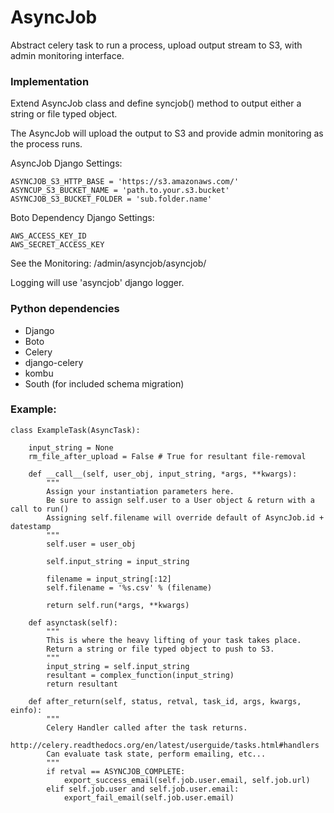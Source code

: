 # AsyncJob

Abstract celery task to run a process, upload output stream to S3, with admin monitoring interface.

### Implementation

Extend AsyncJob class and define syncjob() method to output either a string or file typed object.

The AsyncJob will upload the output to S3 and provide admin monitoring as the process runs.

AsyncJob Django Settings:

    ASYNCJOB_S3_HTTP_BASE = 'https://s3.amazonaws.com/'
    ASYNCUP_S3_BUCKET_NAME = 'path.to.your.s3.bucket'
    ASYNCJOB_S3_BUCKET_FOLDER = 'sub.folder.name' 

Boto Dependency Django Settings:

    AWS_ACCESS_KEY_ID
    AWS_SECRET_ACCESS_KEY

See the Monitoring: /admin/asyncjob/asyncjob/

Logging will use 'asyncjob' django logger.


### Python dependencies

* Django
* Boto
* Celery
* django-celery
* kombu
* South (for included schema migration)


### Example:

    class ExampleTask(AsyncTask):

        input_string = None
        rm_file_after_upload = False # True for resultant file-removal

        def __call__(self, user_obj, input_string, *args, **kwargs):
            """
            Assign your instantiation parameters here.
            Be sure to assign self.user to a User object & return with a call to run()
            Assigning self.filename will override default of AsyncJob.id + datestamp
            """
            self.user = user_obj
    
            self.input_string = input_string

            filename = input_string[:12]
            self.filename = '%s.csv' % (filename)

            return self.run(*args, **kwargs)

        def asynctask(self):
            """
            This is where the heavy lifting of your task takes place.
            Return a string or file typed object to push to S3.
            """
            input_string = self.input_string
            resultant = complex_function(input_string)
            return resultant

        def after_return(self, status, retval, task_id, args, kwargs, einfo):
            """
            Celery Handler called after the task returns.
            http://celery.readthedocs.org/en/latest/userguide/tasks.html#handlers
            Can evaluate task state, perform emailing, etc...
            """
            if retval == ASYNCJOB_COMPLETE:
                export_success_email(self.job.user.email, self.job.url)
            elif self.job.user and self.job.user.email:
                export_fail_email(self.job.user.email)


